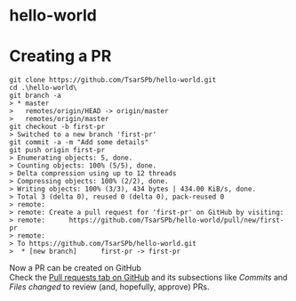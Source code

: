 # hello-world

# Creating a PR
```
git clone https://github.com/TsarSPb/hello-world.git
cd .\hello-world\
git branch -a
> * master
>   remotes/origin/HEAD -> origin/master
>   remotes/origin/master
git checkout -b first-pr
> Switched to a new branch 'first-pr'
git commit -a -m "Add some details"
git push origin first-pr
> Enumerating objects: 5, done.
> Counting objects: 100% (5/5), done.
> Delta compression using up to 12 threads
> Compressing objects: 100% (2/2), done.
> Writing objects: 100% (3/3), 434 bytes | 434.00 KiB/s, done.
> Total 3 (delta 0), reused 0 (delta 0), pack-reused 0
> remote: 
> remote: Create a pull request for 'first-pr' on GitHub by visiting:
> remote:      https://github.com/TsarSPb/hello-world/pull/new/first-pr
> remote:
> To https://github.com/TsarSPb/hello-world.git
>  * [new branch]      first-pr -> first-pr
```
Now a PR can be created on GitHub  
Check the [Pull requests tab on GitHub](https://github.com/TsarSPb/hello-world/pulls) and its subsections like *Commits* and *Files changed* to review (and, hopefully, approve) PRs.